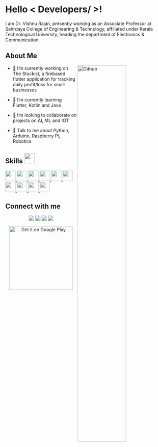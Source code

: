 
<h1> Hello < Developers/ >!  </h1>
<p align='center'>


</p>
<div size='20px'> I am Dr. Vishnu Rajan, presently working as an Associate Professor at Sahrdaya College of Engineering & Technology, affiliated under Kerala Technological University, heading the department of Electronics & Communication.
</div>

<h2> About Me </h2>

<img width="55%" align="right" alt="Github" src="https://raw.githubusercontent.com/onimur/.github/master/.resources/git-header.svg" />


- 🔭 I’m currently working on The Stockist, a firebased flutter application for tracking daily profit/loss for small businesses

- 🌱 I’m currently learning Flutter, Kotlin and Java 

- 👯 I’m looking to collaborate on projects on AI, ML and IOT 

- 💬 Talk to me about Python, Arduino, Raspberry Pi, Robotics 

<h2> Skills <img src = "https://media2.giphy.com/media/QssGEmpkyEOhBCb7e1/giphy.gif?cid=ecf05e47a0n3gi1bfqntqmob8g9aid1oyj2wr3ds3mg700bl&rid=giphy.gif" width = 32px> </h2>
<a href= https://github.com/vishnurajanme?tab=repositories&q=&type=&language=python&sort= > <img width ='32px' src ='https://raw.githubusercontent.com/rahulbanerjee26/githubAboutMeGenerator/main/icons/python.svg'> </a>
<a href= https://github.com/vishnurajanme?tab=repositories&q=&type=&language=javascript&sort= > <img width ='32px' src ='https://raw.githubusercontent.com/rahulbanerjee26/githubAboutMeGenerator/main/icons/javascript.svg'> </a>
<a href= https://github.com/vishnurajanme?tab=repositories&q=&type=&language=c&sort= > <img width ='32px' src ='https://raw.githubusercontent.com/rahulbanerjee26/githubAboutMeGenerator/main/icons/c.svg'> </a>
<a href= https://github.com/vishnurajanme?tab=repositories&q=&type=&language=cpp&sort= > <img width ='32px' src ='https://raw.githubusercontent.com/rahulbanerjee26/githubAboutMeGenerator/main/icons/cpp.svg'> </a>
<a href= https://github.com/vishnurajanme?tab=repositories&q=&type=&language=tensorflow&sort= > <img width ='32px' src ='https://raw.githubusercontent.com/rahulbanerjee26/githubAboutMeGenerator/main/icons/tensorflow.svg'> </a>
<a href= https://github.com/vishnurajanme?tab=repositories&q=&type=&language=arduino&sort= > <img width ='32px' src ='https://raw.githubusercontent.com/rahulbanerjee26/githubAboutMeGenerator/main/icons/arduino.svg'> </a>
<a href= https://github.com/vishnurajanme?tab=repositories&q=&type=&language=android&sort= > <img width ='32px' src ='https://raw.githubusercontent.com/rahulbanerjee26/githubAboutMeGenerator/main/icons/android.svg'> </a>
<a href= https://github.com/vishnurajanme?tab=repositories&q=&type=&language=flutter&sort= > <img width ='32px' src ='https://raw.githubusercontent.com/rahulbanerjee26/githubAboutMeGenerator/main/icons/flutter.svg'> </a>
<a href= https://github.com/vishnurajanme?tab=repositories&q=&type=&language=kotlin&sort= > <img width ='32px' src ='https://raw.githubusercontent.com/rahulbanerjee26/githubAboutMeGenerator/main/icons/kotlin.svg'> </a>
<a href= https://github.com/vishnurajanme?tab=repositories&q=&type=&language=dart&sort= > <img width ='32px' src ='https://raw.githubusercontent.com/rahulbanerjee26/githubAboutMeGenerator/main/icons/dart.svg'> </a>


<h2> Connect with me  </h2>

<p align="center"><a href="https://www.linkedin.com/in/vishnurajanme/"><img src="https://img.shields.io/badge/vishnurajanme-%20-lightgrey?style=flat&logo=Facebook&logoColor=white"/></a>
<a href="https://drvishnurajan.wordpress.com"><img src="https://img.shields.io/badge/drvishnurajan-wordpress-lightgrey?style=flat&logo=Google-Chrome&logoColor=white"/></a>
<a href="mailto:vishnurajanme@gmail.com"><img src="https://img.shields.io/badge/vishnurajanme-%40gmail.com%20-red?style=flat&logo=Gmail&logoColor=white"/></a>
<a href="https://www.facebook.com/imvishnurajan/"><img src="https://img.shields.io/badge/imvishnurajan-%20-blue?style=flat&logo=Linkedin&logoColor=white"/></a>


<p align="center"><a href='https://play.google.com/store/apps/dev?id=5348400494762920729&pcampaignid=pcampaignidMKT-Other-global-all-co-prtnr-py-PartBadge-Mar2515-1'><img alt='Get it on Google Play' src='https://play.google.com/intl/en_us/badges/static/images/badges/en_badge_web_generic.png' width='200px'/></a>



</p>
